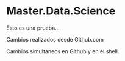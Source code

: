 # Master.Data.Science

Esto es una prueba...

Cambios realizados desde Github.com

Cambios simultaneos en Github y en el shell.
